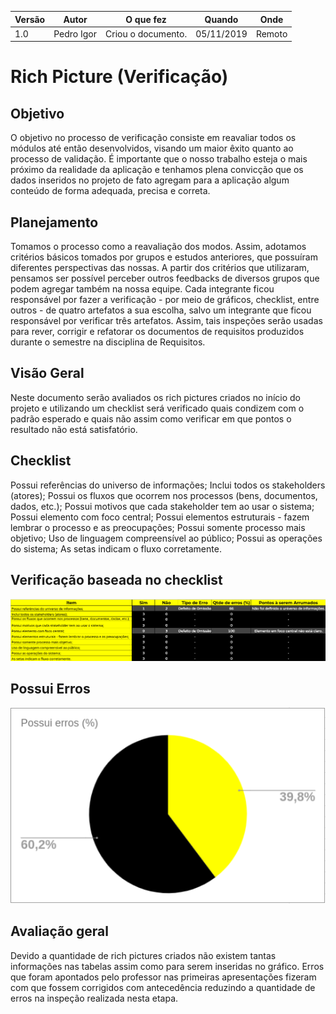 |Versão| Autor | O que fez |  Quando | Onde |
|------|------| --------  |-------- | -----|
|1.0| Pedro Igor | Criou o documento. |05/11/2019| Remoto|

# Rich Picture (Verificação)

## Objetivo
O objetivo no processo de verificação consiste em reavaliar todos os módulos até então desenvolvidos, visando um maior êxito quanto ao processo de validação. É importante que o nosso trabalho esteja o mais próximo da realidade da aplicação e tenhamos plena convicção que os dados inseridos no projeto de fato agregam para a aplicação algum conteúdo de forma adequada, precisa e correta.

## Planejamento
Tomamos o processo como a reavaliação dos modos. Assim, adotamos critérios básicos tomados por grupos e estudos anteriores, que possuíram diferentes perspectivas das nossas. A partir dos critérios que utilizaram, pensamos ser possível perceber outros feedbacks de diversos grupos que podem agregar também na nossa equipe. Cada integrante ficou responsável por fazer a verificação - por meio de gráficos, checklist, entre outros - de quatro artefatos a sua escolha, salvo um integrante que ficou responsável por verificar três artefatos. Assim, tais inspeções serão usadas para rever, corrigir e refatorar os documentos de requisitos produzidos durante o semestre na disciplina de Requisitos.
## Visão Geral
Neste documento serão avaliados os rich pictures criados no início do projeto e utilizando um checklist será verificado quais condizem com o padrão esperado e quais não assim como verificar em que pontos o resultado não está satisfatório.

## Checklist
Possui referências do universo de informações;
Inclui todos os stakeholders (atores);
Possui os fluxos que ocorrem nos processos (bens, documentos, dados, etc.);
Possui motivos que cada stakeholder tem ao usar o sistema;
Possui elemento com foco central;
Possui elementos estruturais - fazem lembrar o processo e as preocupações;
Possui somente processo mais objetivo;
Uso de linguagem compreensível ao público;
Possui as operações do sistema;
As setas indicam o fluxo corretamente.

## Verificação baseada no checklist
![](../../img/analise/verificacao/tabela_rich_picture.png)

## Possui Erros
![](../../img/analise/verificacao/grafico_possui_erros_rich_picture.png)

## Avaliação geral
Devido a quantidade de rich pictures criados não existem tantas informações nas tabelas assim como para serem inseridas no gráfico. Erros que foram apontados pelo professor nas primeiras apresentações fizeram com que fossem corrigidos com antecedência reduzindo a quantidade de erros na inspeção realizada nesta etapa.
